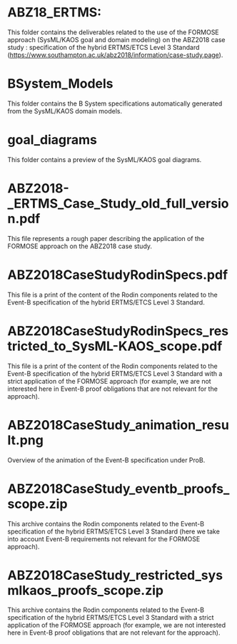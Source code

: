 # ABZ18_ERTMS:
This folder contains the deliverables related to the use of the FORMOSE approach (SysML/KAOS goal and domain modeling) on the ABZ2018 case study : specification of the hybrid ERTMS/ETCS Level 3 Standard (https://www.southampton.ac.uk/abz2018/information/case-study.page).

  # BSystem_Models
  This folder contains the B System specifications automatically generated from the SysML/KAOS domain models.
  
  # goal_diagrams
  This folder contains a preview of the SysML/KAOS goal diagrams.
  
  # ABZ2018-_ERTMS_Case_Study_old_full_version.pdf
  This file represents a rough paper describing the application of the FORMOSE approach on the ABZ2018 case study.
  
  # ABZ2018CaseStudyRodinSpecs.pdf
  This file is a print of the content of the Rodin components related to the Event-B specification of the hybrid ERTMS/ETCS Level 3 Standard.
  
   # ABZ2018CaseStudyRodinSpecs_restricted_to_SysML-KAOS_scope.pdf
  This file is a print of the content of the Rodin components related to the Event-B specification of the hybrid ERTMS/ETCS Level 3 Standard with a strict application of the FORMOSE approach (for example, we are not interested here in Event-B proof obligations that are not relevant for the approach).
  
  # ABZ2018CaseStudy_animation_result.png
  Overview of the animation of the Event-B specification under ProB.
  
  # ABZ2018CaseStudy_eventb_proofs_scope.zip
  This archive contains the Rodin components related to the Event-B specification of the hybrid ERTMS/ETCS Level 3 Standard (here we take into account Event-B requirements not relevant for the FORMOSE approach).
  
  # ABZ2018CaseStudy_restricted_sysmlkaos_proofs_scope.zip
  This archive contains the Rodin components related to the Event-B specification of the hybrid ERTMS/ETCS Level 3 Standard with a strict application of the FORMOSE approach (for example, we are not interested here in Event-B proof obligations that are not relevant for the approach).

